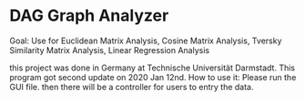 # DAG Graph Analyzer
Goal:
  Use for Euclidean Matrix Analysis,
          Cosine Matrix Analysis,
          Tversky Similarity Matrix Analysis,
          Linear Regression Analysis
          
this project was done in Germany at Technische Universität Darmstadt.
This program got second update on 2020 Jan 12nd.
How to use it:
Please run the GUI file.
then there will be a controller for users to entry the data.
